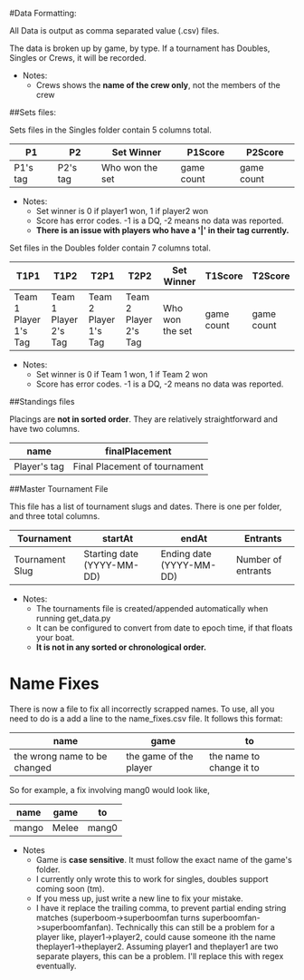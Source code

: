#Data Formatting:

All Data is output as comma separated value (.csv) files.

The data is broken up by game, by type. If a tournament has Doubles, Singles or Crews, it will be recorded.

   * Notes:
      * Crews shows the **name of the crew only**, not the members of the crew

##Sets files:

Sets files in the Singles folder contain 5 columns total.

| P1  | P2  | Set Winner      | P1Score   | P2Score   |
| ------------- |---------------| --------------- | ----------| ----------|
| P1's tag      | P2's tag      | Who won the set | game count| game count|


   * Notes:
      * Set winner is 0 if player1 won, 1 if player2 won
      * Score has error codes. -1 is a DQ, -2 means no data was reported.
      * **There is an issue with players who have a '|' in their tag currently.**

      

Set files in the Doubles folder contain 7 columns total.
      
| T1P1  | T1P2  | T2P1  | T2P2  | Set Winner      | T1Score   | T2Score   |
| ------|------ |-------|-------| --------------- | ----------| ----------|
| Team 1 Player 1's Tag | Team 1 Player 2's Tag  | Team 2 Player 1's Tag | Team 2 Player 2's Tag | Who won the set | game count| game count|
      
   * Notes:
      * Set winner is 0 if Team 1 won, 1 if Team 2 won
      * Score has error codes. -1 is a DQ, -2 means no data was reported.
      
##Standings files

Placings are **not in sorted order**. They are relatively straightforward and have two columns.

| name  | finalPlacement                |
| ------------ |-------------------------------| 
| Player's tag | Final Placement of tournament | 

##Master Tournament File

This file has a list of tournament slugs and dates. There is one per folder, and three total columns.

| Tournament | startAt | endAt | Entrants |
| ------------ | --------------| -----| ------|
| Tournament Slug | Starting date (YYYY-MM-DD) | Ending date (YYYY-MM-DD) | Number of entrants |

   * Notes:
      * The tournaments file is created/appended automatically when running get_data.py
      * It can be configured to convert from date to epoch time, if that floats your boat.
      * **It is not in any sorted or chronological order.**

# Name Fixes

There is now a file to fix all incorrectly scrapped names. To use, all you need to do is a add a line to the name_fixes.csv file. It follows this format:

| name | game | to |
| ------------ | -----| ------|
| the wrong name to be changed | the game of the player | the name to change it to |

So for example, a fix involving mang0 would look like,

| name | game | to |
| ------------ | -----| ------|
| mango | Melee | mang0 |

  * Notes
    * Game is **case sensitive**. It must follow the exact name of the game's folder.
    * I currently only wrote this to work for singles, doubles support coming soon (tm).
    * If you mess up, just write a new line to fix your mistake.
    * I have it replace the trailing comma, to prevent partial ending string matches (superboom->superboomfan turns superboomfan->superboomfanfan). Technically this can still be a problem for a player like, player1->player2, could cause someone ith the name theplayer1->theplayer2. Assuming player1 and theplayer1 are two separate players, this can be a problem. I'll replace this with regex eventually.
